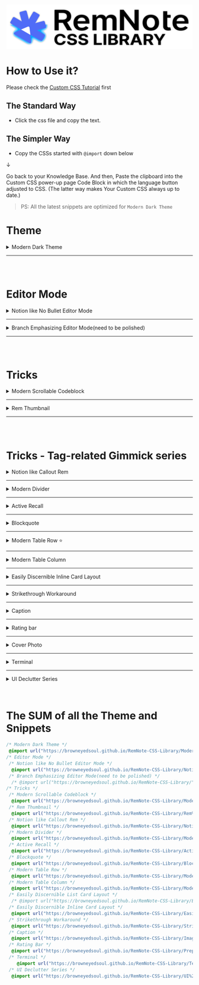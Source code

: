 <img src="Assets/Head.png">

# How to Use it?

Please check the [Custom CSS Tutorial](https://forum.remnote.io/t/what-is-custom-css-and-how-do-i-use-it/1231) first

## The Standard Way

- Click the css file and copy the text.

## The Simpler Way

- Copy the CSSs started with `@import` down below

↓

Go back to your Knowledge Base. And then, Paste the clipboard into the Custom CSS power-up page Code Block in which the language button adjusted to CSS. (The latter way makes Your Custom CSS always up to date.)

> PS: All the latest snippets are optimized for `Modern Dark Theme`

# Theme

<details>
    <summary>Modern Dark Theme</summary>

```css
@import url("https://browneyedsoul.github.io/RemNote-CSS-Library/Modern%20Dark%20Theme.css");
```

## Hidden Features

- Turning Highlight Color into Text Color
  - You can change the Highlight color to normal rem-text color by [ Tagging the `color` tag + Bolding text ]
  - But You don't have to tag the `color` tag to Header 1,2,3
- Displaying Long Page Breadcrumbs with scroll bar

<div style="margin-left: 24px;">
    <img src="Assets/Modern Dark Theme - Timetable1-Lightmode.png">
    <img src="Assets/Modern Dark Theme - Timetable2-Darkmode.png">
    <img src="Assets/Modern Dark Theme - PageWithCoverPhoto-Lightmode.png">
    <img src="Assets/Modern Dark Theme - PageWithCoverPhoto-Darkmode.png">
</div>
</details>

---
<br>
<br>

# Editor Mode

<details>
    <summary>Notion like No Bullet Editor Mode</summary>

```css
@import url("https://browneyedsoul.github.io/RemNote-CSS-Library/Notion%20like%20No%20Bullet%20Editor%20Mode.css"); 
```

<div style="margin-left: 24px;">
    <ul>
        <li>For those who are thinking that Bullet-based Outliner Editor is way too cluttered with crowded bullet points.</li>
        <li>Combined UX : Block based Notion Editor + Outliner</li>
    </ul>
    <h2>Use case</h2>
    <img src="Assets/Notion like No Bullet Editor Mode-1.gif">
    <img src="Assets/Notion like No Bullet Editor Mode-2.png">
    <img src="Assets/Notion like No Bullet Editor Mode-3.png">
</div>
</details>

---

<details>
    <summary>Branch Emphasizing Editor Mode(need to be polished)</summary>

<div style="margin-left: 24px;">
    <img src="Assets/BranchEmphasizingMode.png">
</div>
</details>

---
<br>
<br>


# Tricks

<details>
    <summary>Modern Scrollable Codeblock</summary>

```css
 @import url("https://browneyedsoul.github.io/RemNote-CSS-Library/Modern%20Scrollable%20Code%20Block.css");
```

<div style="margin-left: 24px;">
    <img src ="Assets/ModernScrollableCodeblock-1.gif">
    <img src ="Assets/ModernScrollableCodeblock-2.png">
    <img src ="Assets/ModernScrollableCodeblock-3.png">
</div>
</details>

---

<details>
    <summary>Rem Thumbnail</summary>

```css
@import url("https://browneyedsoul.github.io/RemNote-CSS-Library/Rem%20Thumbnail.css");
```

<div style="margin-left: 24px;">
    <h2>Use case</h2>
    <img src ="Assets/RemThumbnail-1.gif">
    <img src ="Assets/RemThumbnail-2.png">
</div>
</details>

---
<br>
<br>

# Tricks - Tag-related Gimmick series

<details>
    <summary>Notion like Callout Rem</summary>

```css
@import url("https://browneyedsoul.github.io/RemNote-CSS-Library/Notion%20like%20Callout%20Rem.css");
```

<div style="margin-left: 24px;">
    <img src="Assets/CalloutRem-1.png">
    <img src="Assets/CalloutRem-2.png">
</div>
</details>

---

<details>
    <summary>Modern Divider</summary>

```css
@import url("https://browneyedsoul.github.io/RemNote-CSS-Library/Modern%20Divider.css"); 
```

<div style="margin-left: 24px;">
    <img src="https://user-images.githubusercontent.com/56161102/129580147-c0507bcc-a4d1-4522-b48d-d7efdf831e0f.gif">
    <img src="https://user-images.githubusercontent.com/56161102/146560349-4c0e41c1-49c5-4ebc-bb15-c1429f6ca7aa.gif">
</div>
</details>

---

<details>
    <summary>Active Recall</summary>

```css
@import url("https://browneyedsoul.github.io/RemNote-CSS-Library/Active%20Recall.css");
```

<div style="margin-left: 24px;">
    <img src="https://user-images.githubusercontent.com/56161102/146560418-7044909a-7b8d-4a9a-b6ca-af4325ad556b.gif">
</div>

<a href="https://hannesfrank.github.io/remnote-library/#/scroll/com.github.hannesfrank.remnote-library.active-recall">origin author : hannesfrank</a>
</details>

---

<details>
    <summary>Blockquote</summary>

```css
@import url("https://browneyedsoul.github.io/RemNote-CSS-Library/Blockquote.css");
```

<div style="margin-left: 24px;">
    <h2>Use case</h2>
    <img src="Assets/Blockquote.png">
<div>
</details>

---

<details>
    <summary>Modern Table Row ⭐️</summary>

```css
@import url("https://browneyedsoul.github.io/RemNote-CSS-Library/Modern%20Table%20Row.css");
```

<div>
    <h2>How to use it?</h2>
    <details>
        <summary>Copy a Table from any sources</summary>
        <img src="Assets/ModernTableRow-0.gif">
    </details>
    <details>
        <summary>Paste it to RemNote and Tag the predefined-width Table Row Tags to the Table Title area</summary>
        <img src="Assets/ModernTableRow-1.gif">
        <h3>Available Width List - From 90px to 1200px, 30px interval</h3>
        - 90px => Table90
        <br>
        - 120px => Table120
        <br>
        - 150px => Table150
        <br>
        - 180px => Table180
        <br>
        - 210px => Table210
        <br>
        .
        <br>
        .
        <br>
        .
        <br>
        - 1170px => Table1170
        <br>
        - 1200px => Table1200
    </details>
</div>
<div style="margin-left: 24px;">
    <div style="font-size: 24px; font-weight: 700;">Feature</div>
    <div>    
        <details>
            <summary>Column Width Adjustment by Tagging to the Title bar</summary>
            <img src="https://forum.remnote.io/uploads/default/original/2X/8/8ae892cd66862b9115bbbe74a0a3f1246b8a79e3.gif">
            <img src="Assets/ModernTableRow-2.gif">
        </details>
    </div>
    <div>
        <details>
            <summary>Hacky Method : Changing Row table cell to Use as a Column Table cell</summary>
            <img src="Assets/ModernTableRow-LineBreaker.gif">
        </details>
    </div>
    <div>
        <details>
            <summary>Convert Spreadsheet Table into RemNote Format Workaround</summary>
            <img src="Assets/ModernTableRow-1.png">
            <img src="Assets/ModernTableRow-2.png">
            <img src="Assets/ModernTableRow-3.png">
            <img src="Assets/ModernTableRow-4.png">
            <img src="Assets/ModernTableRow-5.png">
            <img src="Assets/ModernTableRow-6.png">
            <img src="Assets/ModernTableRow-7.png">
            <img src="Assets/ModernTableRow-8.png">
            <img src="Assets/ModernTableRow-9.png">
            <img src="Assets/ModernTableRow-tablecolor.gif">
        </details>
    </div>
</div>
</details>

---

<details>
    <summary>Modern Table Column</summary>

```css
@import url("https://browneyedsoul.github.io/RemNote-CSS-Library/Modern%20Table%20Column.css");
```

<img src="Assets/ModernTableColumn.gif">
</details>

---

<details>
    <summary>Easily Discernible Inline Card Layout</summary>

```css
@import url("https://browneyedsoul.github.io/RemNote-CSS-Library/Easily%20Discernible%20Inline%20Card%20layout.css");
```

<div>
    <ul>
        <h2>Before</h2>
        <br><img src="https://user-images.githubusercontent.com/56161102/138023258-357e00c1-8806-4302-8e1f-4bc4d6499b3f.png">
        <h2>After</h2>
        <br><img src="https://user-images.githubusercontent.com/56161102/138023272-01494a0c-9e53-4768-a531-65f62bfcf49e.png">
        <br><img src="https://user-images.githubusercontent.com/56161102/138453737-cc4e4dac-5aff-4ce4-a320-622d4697e7cd.png">
    </ul>
</div>
</details>

---

<details>
    <summary>Strikethrough Workaround</summary>

```css
@import url("https://browneyedsoul.github.io/RemNote-CSS-Library/Strikethrough.css");
```

<img src="Assets/Strikethrough.gif">
</details>

---

<details>
    <summary>Caption</summary>

```css
@import url("https://browneyedsoul.github.io/RemNote-CSS-Library/Image%2C%20Codeblock%20Caption%20like%20in%20Notion.css");
```

<img src="Assets/Caption.gif">
</details>

---

<details>
    <summary>Rating bar</summary>

```css
@import url("https://browneyedsoul.github.io/RemNote-CSS-Library/Prepositive%20Rating%20Bar.css"); 
```

<img src="Assets/RatingBar.gif">
</details>

---

<details>
    <summary>Cover Photo</summary>

```css
/* @import url("https://browneyedsoul.github.io/RemNote-CSS-Library/"); */
/* Please Copy the .css file (Template) and paste to your KB Directly */
```

<div style="margin-left: 24px;">
    <details>
        <summary>Make CSS Template on Custom CSS</summary>
        <div style="margin-left: 24px;">
            <img src="Assets/CoverPhoto-1.png">
        </div>
    </details>
    <details>
        <summary>Add image url, Name the tag</summary>
        <div style="margin-left: 24px;">
            <img src="Assets/CoverPhoto-2.png">
        </div>
    </details>
    <details>
        <summary>Tag to the Rem-title</summary>
        <div style="margin-left: 24px;">
            <img src="Assets/CoverPhoto-3.png">
            <img src="Assets/CoverPhoto-4.png">
        </div>
    </details>
    <details>
        <summary>Adjust <span style="font-weight: 700;">background-size</span> on your tastes.</summary>
        <div style="margin-left: 24px;">
            <br>➊ background-size: contain; <span style="font-weight: 700;">(Preferred)</span> ➞ Height fixed and Responsive. but some margins can be made (need something like background color or repetitive background.).
            <br>➋ background-size: 100% 100%; ➞ Full responsive but the image can be ugly.
            <br>➌ background-size: cover; ➞ I don’t care about the cover image cropped.
        </div>
    </details>
</div>
</details>

---

<details>
    <summary>Terminal</summary>

```css
@import url("https://browneyedsoul.github.io/RemNote-CSS-Library/Terminal.css");
```

<img src="Assets/Terminal.png">
</details>

---

<details>
    <summary>UI Declutter Series</summary>

```css
/* @import url("https://browneyedsoul.github.io/RemNote-CSS-Library/UI%20Declutter%20Series/RemNote%20UIUX-Declutter.css"); */

/* 
If you want to use these things...
Please go to the "UI Declutter Series" Folder and then copy the CSSs and paste them to your KB. After then, all you need to do is Toggle these things by yourself.
*/
```

<div style="margin-left: 24px;">
    <details>
        <summary>Hide Placeholder aka "Type / for Commands"</summary>
        <img src="https://user-images.githubusercontent.com/56161102/148634322-f5b10f56-ba00-456b-a33f-a5c5cc577040.gif">
        <img src="https://user-images.githubusercontent.com/56161102/148634358-b9d0f113-6d20-4c63-bb55-1e3b022c6d76.gif">
    </details>
    <details>
        <summary>Declutter ? Button at the right bottom</summary>
        <img src="https://user-images.githubusercontent.com/56161102/148634119-6963a464-0297-4ae5-8d63-e275de339215.png">
    </details>
    <details>
        <summary>Disable inadvertent Bullet Click Event</summary>
    </details>
    <details>
        <summary>Hide List Card Arrow</summary>
        <img src="https://user-images.githubusercontent.com/56161102/148634254-5e22440f-da4a-4645-b37d-e950f9e9110a.gif">
    </details>
    <details>
        <summary>Hide List Card Placeholder</summary>
        <img src="https://user-images.githubusercontent.com/56161102/148634056-53c0ee40-469c-4218-9407-080ac54ce035.png">
        <img src="https://user-images.githubusercontent.com/56161102/148634441-b97f1676-d752-47e8-afc6-4aead741e174.gif">
    </details>
</div>
</details>
<br>
<br>

# The SUM of all the Theme and Snippets

```css
/* Modern Dark Theme */
 @import url("https://browneyedsoul.github.io/RemNote-CSS-Library/Modern%20Dark%20Theme.css");
/* Editor Mode */
 /* Notion like No Bullet Editor Mode */
  @import url("https://browneyedsoul.github.io/RemNote-CSS-Library/Notion%20like%20No%20Bullet%20Editor%20Mode.css"); 
 /* Branch Emphasizing Editor Mode(need to be polished) */
  /* @import url("https://browneyedsoul.github.io/RemNote-CSS-Library/"); */
/* Tricks */
 /* Modern Scrollable Codeblock */
  @import url("https://browneyedsoul.github.io/RemNote-CSS-Library/Modern%20Scrollable%20Code%20Block.css");
 /* Rem Thumbnail */
  @import url("https://browneyedsoul.github.io/RemNote-CSS-Library/Rem%20Thumbnail.css");
 /* Notion like Callout Rem */
  @import url("https://browneyedsoul.github.io/RemNote-CSS-Library/Notion%20like%20Callout%20Rem.css");
 /* Modern Divider */
  @import url("https://browneyedsoul.github.io/RemNote-CSS-Library/Modern%20Divider.css"); 
 /* Active Recall */
  @import url("https://browneyedsoul.github.io/RemNote-CSS-Library/Active%20Recall.css");
 /* Blockquote */
  @import url("https://browneyedsoul.github.io/RemNote-CSS-Library/Blockquote.css");
 /* Modern Table Row */
  @import url("https://browneyedsoul.github.io/RemNote-CSS-Library/Modern%20Table%20Row.css");
 /* Modern Table Column */
  @import url("https://browneyedsoul.github.io/RemNote-CSS-Library/Modern%20Table%20Column.css");
 /* Easily Discernible List Card Layout */
  /* @import url("https://browneyedsoul.github.io/RemNote-CSS-Library/Easily%20Discernible%20List%20Card%20Layout.css"); */
 /* Easily Discernible Inline Card Layout */
  @import url("https://browneyedsoul.github.io/RemNote-CSS-Library/Easily%20Discernible%20Inline%20Card%20layout.css");
 /* Strikethrough Workaround */
  @import url("https://browneyedsoul.github.io/RemNote-CSS-Library/Strikethrough.css");
 /* Caption */
  @import url("https://browneyedsoul.github.io/RemNote-CSS-Library/Image%2C%20Codeblock%20Caption%20like%20in%20Notion.css");
 /* Rating Bar */
  @import url("https://browneyedsoul.github.io/RemNote-CSS-Library/Prepositive%20Rating%20Bar.css"); 
 /* Terminal */
    @import url("https://browneyedsoul.github.io/RemNote-CSS-Library/Terminal.css");
 /* UI Declutter Series */
  @import url("https://browneyedsoul.github.io/RemNote-CSS-Library/UI%20Declutter%20Series/RemNote%20UIUX-Declutter.css");
```

